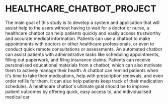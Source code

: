 # HEALTHCARE_CHATBOT_PROJECT

The main goal of this study is to develop a system and application that will assist help to the users without having to wait for a doctor or nurse, a healthcare chatbot can help patients quickly and easily access trustworthy and accurate medical information.
Patients can use a chatbot to make appointments with doctors or other healthcare professionals, or even to conduct quick remote consultations or assessments.
An automated chatbot can assist patients with administrative tasks like scheduling appointments, filling out paperwork, and filing insurance claims.
Patients can receive personalised educational materials from a chatbot, which can also motivate them to actively manage their health.
A chatbot can remind patients when it's time to take their medications, help with prescription renewals, and even order refills for them. It can also help patients keep track of their medication schedules.
A healthcare chatbot's ultimate goal should be to improve patient outcomes by offering quick, easy access to, and individualised medical car
